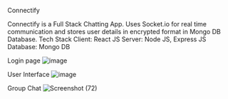 Connectify

Connectify is a Full Stack Chatting App. Uses Socket.io for real time communication and stores user details in encrypted format in Mongo DB Database.
Tech Stack Client: React JS
Server: Node JS, Express JS
Database: Mongo DB

Login page
![image](https://github.com/user-attachments/assets/bc560de2-e246-4d30-885f-5a8a421fe1b1)

User Interface
![image](https://github.com/user-attachments/assets/e7f8c6c4-708d-4b6c-bffd-4251116cca94)

Group Chat
![Screenshot (72)](https://github.com/user-attachments/assets/95dba20b-4754-4ad5-8fa6-8636ab385c34)
